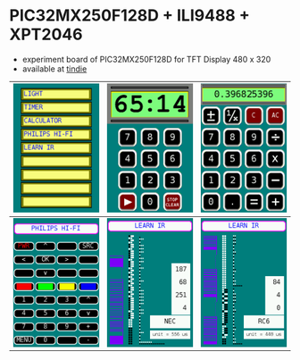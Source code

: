 # PIC32MX250F128D + ILI9488 + XPT2046

- experiment board of PIC32MX250F128D for TFT Display 480 x 320
- available at [tindie](https://www.tindie.com/products/dgtie/stick250/)

|![](tools/menu.bmp)|![](tools/timer.bmp)|![](tools/calc.bmp)|
|---|---|---|
|![](tools/remote.bmp)|![](tools/learn.bmp)|![](tools/rc6.bmp)|

